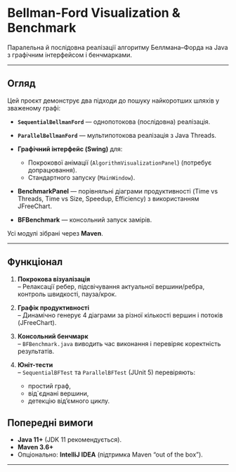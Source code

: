 # Bellman-Ford Visualization & Benchmark

Паралельна й послідовна реалізації алгоритму Беллмана–Форда на Java з графічним інтерфейсом і бенчмарками.

---

## Огляд

Цей проєкт демонструє два підходи до пошуку найкоротших шляхів у зваженому графі:

- **`SequentialBellmanFord`** — однопотокова (послідовна) реалізація.
- **`ParallelBellmanFord`** — мультипотокова реалізація з Java Threads.

- **Графічний інтерфейс (Swing)** для:
  - Покрокової анімації (`AlgorithmVisualizationPanel`) (потребує допрацювання).
  - Стандартного запуску (`MainWindow`).
- **BenchmarkPanel** — порівняльні діаграми продуктивності (Time vs Threads, Time vs Size, Speedup, Efficiency) з використанням JFreeChart.
- **BFBenchmark** — консольний запуск замірів.

Усі модулі зібрані через **Maven**.

---

## Функціонал

1. **Покрокова візуалізація**  
   – Релаксації ребер, підсвічування актуальної вершини/ребра, контроль швидкості, пауза/крок.

2. **Графік продуктивності**  
   – Динамічно генерує 4 діаграми за різної кількості вершин і потоків (JFreeChart).

3. **Консольний бенчмарк**  
   – `BFBenchmark.java` виводить час виконання і перевіряє коректність результатів.

4. **Юніт-тести**  
   – `SequentialBFTest` та `ParallelBFTest` (JUnit 5) перевіряють:
   - простий граф,
   - від`єднані вершини,
   - детекцію від’ємного циклу.

## Попередні вимоги

- **Java 11+** (JDK 11 рекомендується).
- **Maven 3.6+**
- Опціонально: **IntelliJ IDEA** (підтримка Maven “out of the box”).

---
